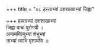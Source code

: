 +++
title = "०८ हस्ताभ्यां दशशाखाभ्यां जिह्वा"

+++
हस्ताभ्यां दशशाखाभ्यां  
जिह्वा वाचः पुरोगवी ।  
अनामयित्नुभ्यां शंभुभ्यां  
ताभ्यां त्वाभि मृशामसि ॥